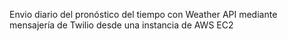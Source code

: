 Envio diario del pronóstico del tiempo con Weather API mediante mensajería de Twilio desde una instancia de AWS EC2